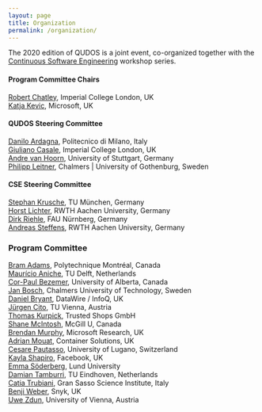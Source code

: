 ```yaml
---
layout: page
title: Organization
permalink: /organization/
---
```


The 2020 edition of QUDOS is a joint event, co-organized together with the [Continuous Software Engineering](https://cse2020.swc-rwth.de/) workshop series. 

#### Program Committee Chairs

[Robert Chatley](https://www.doc.ic.ac.uk/~rbc/), Imperial College London, UK  
[Katja Kevic](https://www.linkedin.com/in/katja-kevic-436b52a0/), Microsoft, UK

#### QUDOS Steering Committee

[Danilo Ardagna](http://ardagna.faculty.polimi.it/), Politecnico di Milano, Italy  
[Giuliano Casale](http://wp.doc.ic.ac.uk/gcasale/), Imperial College London, UK  
[Andre van Hoorn](https://www.iste.uni-stuttgart.de/institute/team/van-Hoorn/), University of Stuttgart, Germany  
[Philipp Leitner](http://www.chalmers.se/en/staff/Pages/philipp-leitner.aspx), Chalmers | University of Gothenburg, Sweden

#### CSE Steering Committee

[Stephan Krusche](https://www1.in.tum.de/lehrstuhl_1/index.php/people/362-stephan-krusche), TU München, Germany  
[Horst Lichter](https://www.swc.rwth-aachen.de/teammember/horst-lichter/), RWTH Aachen University, Germany  
[Dirk Riehle](https://osr.cs.fau.de/people/riehle-dirk/), FAU Nürnberg, Germany  
[Andreas Steffens](https://www.swc.rwth-aachen.de/teammember/andreas-steffens/), RWTH Aachen University, Germany

### Program Committee

[Bram Adams](http://mcis.polymtl.ca/bram.html), Polytechnique Montréal, Canada  
[Maurício Aniche](https://www.mauricioaniche.com), TU Delft, Netherlands  
[Cor-Paul Bezemer](https://apps.ualberta.ca/directory/person/bezemer), University of Alberta, Canada  
[Jan Bosch](https://www.janbosch.com/), Chalmers University of Technology, Sweden  
[Daniel Bryant](https://www.infoq.com/profile/Daniel-Bryant/), DataWire / InfoQ, UK  
[Jürgen Cito](https://informatics.tuwien.ac.at/people/juergen-cito), TU Vienna, Austria  
[Thomas Kurpick](https://www.linkedin.com/in/thomas-kurpick-32b176a3/), Trusted Shops GmbH  
[Shane McIntosh](http://shanemcintosh.org/), McGill U, Canada  
[Brendan Murphy](https://www.microsoft.com/en-us/research/people/bmurphy/), Microsoft Research, UK  
[Adrian Mouat](https://www.linkedin.com/in/adrianmouat), Container Solutions, UK  
[Cesare Pautasso](http://www.pautasso.info/), University of Lugano, Switzerland  
[Kayla Shapiro](https://www.linkedin.com/in/kaylashapiro), Facebook, UK  
[Emma Söderberg](http://cs.lth.se/emma-soderberg), Lund University  
[Damian Tamburri](https://www.tue.nl/en/research/researchers/damian-tamburri/), TU Eindhoven, Netherlands  
[Catia Trubiani](https://cs.gssi.it/catia.trubiani/), Gran Sasso Science Institute, Italy  
[Benji Weber](https://benjiweber.co.uk/), Snyk, UK  
[Uwe Zdun](https://cs.univie.ac.at/Uwe.Zdun/), University of Vienna, Austria  